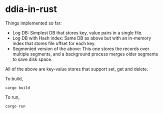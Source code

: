 # ddia-in-rust
Things implemented so far:
- Log DB: Simplest DB that stores key, value pairs in a single file.
- Log DB with Hash index: Same DB as above but with an in-memory index that stores file offset for each key.
- Segmented version of the above: This one stores the records over multiple segments, and a background process merges older segments to save disk space.

All of the above are key-value stores that support set, get and delete.

To build,
```
cargo build
```
To run, 
```
cargo run
```